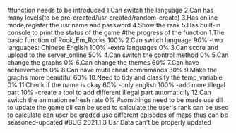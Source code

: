 #function needs to be introduced
1.Can switch the language
2.Can has many levels(to be pre-created/usr-created/random-create)
3.Has online mode,register the usr name and password
4.Show the rank
5.Has built-in console to print the status of the game
#the progress of the function
1.The basic function of Rock_Em_Rocks 100%
2.Can switch language 90%
    -two languages: Chinese English 100%
    -extra languages 0%
3.Can score and upload to the server_online 50%
4.Can switch the control method 0%
5.Can change the graphs 0%
6.Can change the themes 60%
7.Can have achievements 0%
8.Can have mutil cheat commmands 30%
9.Make the graphs more beautiful 60%
10.Need to tidy and classify the temp_variable 0%
11.Check if the name is okay 60%
    -only english 100%
    -add more illegal part 10%
        -create a tool to add different illegal part automaticlly
12.Can switch the animation refresh rate 0%
#somthings need to be made
use dll to update the game
dll can be used to calculate the user's rank
    can be used to calculate can user be graded
use different episodes of maps
thus can be seasoned-updated
#BUG
2021.1.3 Usr Data can't be properly updated
